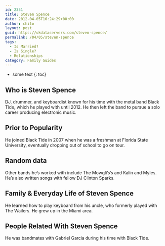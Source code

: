 ```yaml
---
id: 2351
title: Steven Spence
date: 2012-04-05T16:24:29+00:00
author: chito
layout: post
guid: https://ukdataservers.com/steven-spence/
permalink: /04/05/steven-spence
tags:
  - Is Married?
  - Is Single?
  - Relationships
category: Family Guides
---
```


* some text
{: toc}
          
          
## Who is  Steven Spence
                  
                  
                  
DJ, drummer, and keyboardist known for his time with the metal band Black Tide, which he played with until 2012. He then left the band to pursue a solo career producing electronic music. 
                  
                
                
                
## Prior to Popularity 
                  
                  
                  
He joined Black Tide in 2007 when he was a freshman at Florida State University, eventually dropping out of school to go on tour. 
                  
                
                
                
## Random data 
                  
                  
                  
Other bands he&#8217;s worked with include The Mowgli&#8217;s&#8217;s and Kalin and Myles. He&#8217;s also written songs with fellow DJ Clinton Sparks. 
                  
                
                
                
## Family & Everyday Life of Steven Spence
                  
                  
                  
He learned how to play keyboard from his uncle, who formerly played with The Wailers. He grew up in the Miami area. 
                  
                
                
                
## People Related With  Steven Spence
                  
                  
                  
He was bandmates with Gabriel Garcia during his time with Black Tide. 
                  
                
              
            
          
          
          
    
    
  
